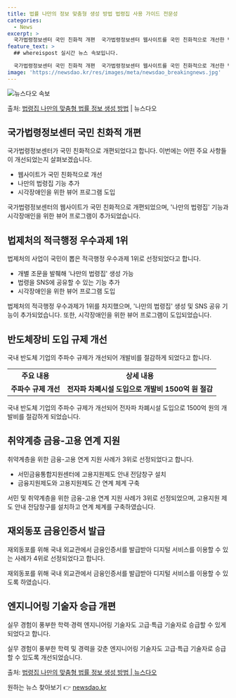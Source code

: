 ```yaml
---
title: 법률 나만의 정보 맞춤형 생성 방법 법령집 사용 가이드 전문성
categories:
  - News
excerpt: >
  국가법령정보센터 국민 친화적 개편  국가법령정보센터 웹사이트를 국민 친화적으로 개선한 법제처의 사업이 국민이…
feature_text: >
  ## whereispost 실시간 뉴스 속보입니다.

  국가법령정보센터 국민 친화적 개편  국가법령정보센터 웹사이트를 국민 친화적으로 개선한 법제처의 사업이 국민이…
image: 'https://newsdao.kr/res/images/meta/newsdao_breakingnews.jpg'
---
```


![뉴스다오 속보](https://newsdao.kr/res/images/meta/newsdao_breakingnews.jpg)

<p>출처: <a href="https://newsdao.kr/4111" rel="dofollow">법령집 나만의 맞춤형 법률 정보 생성 방법</a> | 뉴스다오</p>

<h2 data-ke-size="size26">국가법령정보센터 국민 친화적 개편</h2>
국가법령정보센터가 국민 친화적으로 개편되었다고 합니다. 이번에는 어떤 주요 사항들이 개선되었는지 살펴보겠습니다.

<ul>
  <li>웹사이트가 국민 친화적으로 개선</li>
  <li>나만의 법령집 기능 추가</li>
  <li>시각장애인을 위한 뷰어 프로그램 도입</li>
</ul>

<p data-ke-size="size16">국가법령정보센터의 웹사이트가 국민 친화적으로 개편되었으며, '나만의 법령집' 기능과 시각장애인을 위한 뷰어 프로그램이 추가되었습니다.</p>

<h2 data-ke-size="size24">법제처의 적극행정 우수과제 1위</h2>
법제처의 사업이 국민이 뽑은 적극행정 우수과제 1위로 선정되었다고 합니다.

<ul>
  <li>개별 조문을 발췌해 '나만의 법령집' 생성 가능</li>
  <li>법령을 SNS에 공유할 수 있는 기능 추가</li>
  <li>시각장애인을 위한 뷰어 프로그램 도입</li>
</ul>

<p data-ke-size="size16">법제처의 적극행정 우수과제가 1위를 차지했으며, '나만의 법령집' 생성 및 SNS 공유 기능이 추가되었습니다. 또한, 시각장애인을 위한 뷰어 프로그램이 도입되었습니다.</p>

<h2 data-ke-size="size24">반도체장비 도입 규제 개선</h2>
국내 반도체 기업의 주파수 규제가 개선되어 개발비를 절감하게 되었다고 합니다.

<table>
  <tr>
    <td style="text-align: center; height: 17px;"><b>주요 내용</b></td>
    <td style="text-align: center; height: 17px;"><b>상세 내용</b></td>
  </tr>
  <tr>
    <td style="text-align: center; height: 17px;"><b>주파수 규제 개선</b></td>
    <td style="text-align: center; height: 17px;"><b>전자파 차폐시설 도입으로 개발비 1500억 원 절감</b></td>
  </tr>
</table>

<p data-ke-size="size16">국내 반도체 기업의 주파수 규제가 개선되어 전자파 차폐시설 도입으로 1500억 원의 개발비를 절감하게 되었습니다.</p>

<h2 data-ke-size="size24">취약계층 금융-고용 연계 지원</h2>
취약계층을 위한 금융-고용 연계 지원 사례가 3위로 선정되었다고 합니다.

<ul>
  <li>서민금융통합지원센터에 고용지원제도 안내 전담창구 설치</li>
  <li>금융지원제도와 고용지원제도 간 연계 체계 구축</li>
</ul>

<p data-ke-size="size16">서민 및 취약계층을 위한 금융-고용 연계 지원 사례가 3위로 선정되었으며, 고용지원 제도 안내 전담창구를 설치하고 연계 체계를 구축하였습니다.</p>

<h2 data-ke-size="size24">재외동포 금융인증서 발급</h2>
재외동포를 위해 국내 외교관에서 금융인증서를 발급받아 디지털 서비스를 이용할 수 있는 사례가 4위로 선정되었다고 합니다.

<p data-ke-size="size16">재외동포를 위해 국내 외교관에서 금융인증서를 발급받아 디지털 서비스를 이용할 수 있도록 하였습니다.</p>

<h2 data-ke-size="size24">엔지니어링 기술자 승급 개편</h2>
실무 경험이 풍부한 학력·경력 엔지니어링 기술자도 고급·특급 기술자로 승급할 수 있게 되었다고 합니다.

<p data-ke-size="size16">실무 경험이 풍부한 학력 및 경력을 갖춘 엔지니어링 기술자도 고급·특급 기술자로 승급할 수 있도록 개선되었습니다.</p>

<p data-ke-size="size16">
  출처: <a href="https://newsdao.kr/4111">법령집 나만의 맞춤형 법률 정보 생성 방법 | 뉴스다오</a>
</p>
 

원하는 뉴스 찾아보기 👉 <a href="https://newsdao.kr" rel="dofollow">newsdao.kr</a>


